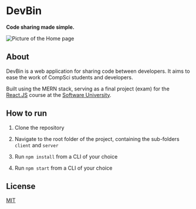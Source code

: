 # DevBin

**Code sharing made simple.**

![Picture of the Home page](https://i.imgur.com/RTBOiii.png)

## About

DevBin is a web application for sharing code between developers. It aims to ease the work of CompSci students and developers.

Built using the MERN stack, serving as a final project (exam) for the [React.JS](https://softuni.bg/trainings/2570/reactjs-october-2019) course at the [Software University](https://softuni.bg/).

## How to run

1. Clone the repository

2. Navigate to the root folder of the project, containing the sub-folders `client` and `server`

3. Run `npm install` from a CLI of your choice

4. Run `npm start` from a CLI of your choice


## License

[MIT](./LICENSE.md)